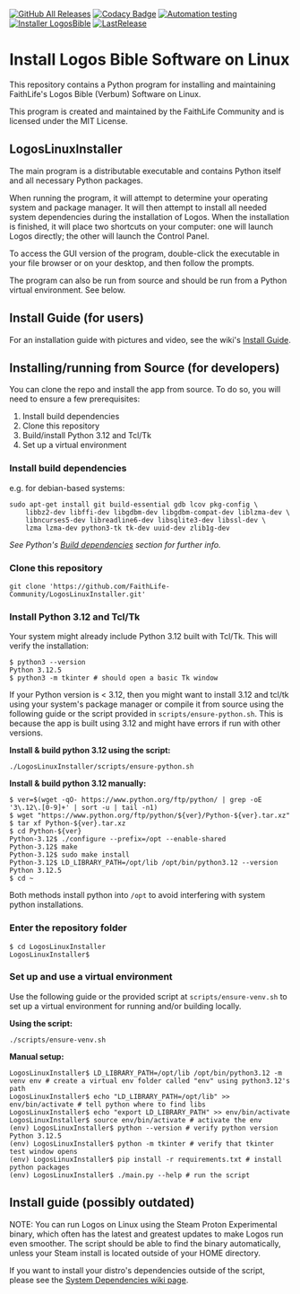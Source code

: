 [![GitHub All Releases](https://img.shields.io/github/downloads/FaithLife-Community/LogosLinuxInstaller/total.svg)]()
[![Codacy Badge](https://api.codacy.com/project/badge/Grade/f730f74748c348cb9b3ff2fa1654c84b)](https://app.codacy.com/manual/FaithLife-Community/LogosLinuxInstaller?utm_source=github.com&utm_medium=referral&utm_content=FaithLife-Community/LogosLinuxInstaller&utm_campaign=Badge_Grade_Dashboard)
[![Automation testing](https://img.shields.io/badge/Automation-testing-sucess)](https://github.com/FaithLife-Community/LogosLinuxInstallTests) [![Installer LogosBible](https://img.shields.io/badge/Installer-LogosBible-blue)](https://www.logos.com) [![LastRelease](https://img.shields.io/github/v/release/FaithLife-Community/LogosLinuxInstaller)](https://github.com/FaithLife-Community/LogosLinuxInstaller/releases)

# Install Logos Bible Software on Linux

This repository contains a Python program for installing and maintaining FaithLife's Logos Bible (Verbum) Software on Linux.

This program is created and maintained by the FaithLife Community and is licensed under the MIT License.

## LogosLinuxInstaller

The main program is a distributable executable and contains Python itself and all necessary Python packages.

When running the program, it will attempt to determine your operating system and package manager.
It will then attempt to install all needed system dependencies during the installation of Logos.
When the installation is finished, it will place two shortcuts on your computer: one will launch Logos directly; the other will launch the Control Panel.

To access the GUI version of the program, double-click the executable in your file browser or on your desktop, and then follow the prompts.

The program can also be run from source and should be run from a Python virtual environment.
See below.

## Install Guide (for users)

For an installation guide with pictures and video, see the wiki's [Install Guide](https://github.com/FaithLife-Community/LogosLinuxInstaller/wiki/Install-Guide).

## Installing/running from Source (for developers)

You can clone the repo and install the app from source. To do so, you will need to ensure a few prerequisites:
1. Install build dependencies
2. Clone this repository
3. Build/install Python 3.12 and Tcl/Tk
4. Set up a virtual environment

### Install build dependencies

e.g. for debian-based systems:
```
sudo apt-get install git build-essential gdb lcov pkg-config \
    libbz2-dev libffi-dev libgdbm-dev libgdbm-compat-dev liblzma-dev \
    libncurses5-dev libreadline6-dev libsqlite3-dev libssl-dev \
    lzma lzma-dev python3-tk tk-dev uuid-dev zlib1g-dev
```
*See Python's [Build dependencies](https://devguide.python.org/getting-started/setup-building/index.html#build-dependencies) section for further info.*

### Clone this repository
```
git clone 'https://github.com/FaithLife-Community/LogosLinuxInstaller.git'
```

### Install Python 3.12 and Tcl/Tk
Your system might already include Python 3.12 built with Tcl/Tk. This will verify
the installation:
```
$ python3 --version
Python 3.12.5
$ python3 -m tkinter # should open a basic Tk window
```
If your Python version is < 3.12, then you might want to install 3.12 and tcl/tk
using your system's package manager or compile it from source using the
following guide or the script provided in `scripts/ensure-python.sh`. This is
because the app is built using 3.12 and might have errors if run with other
versions.

**Install & build python 3.12 using the script:**
```
./LogosLinuxInstaller/scripts/ensure-python.sh
```

**Install & build python 3.12 manually:**
```
$ ver=$(wget -qO- https://www.python.org/ftp/python/ | grep -oE '3\.12\.[0-9]+' | sort -u | tail -n1)
$ wget "https://www.python.org/ftp/python/${ver}/Python-${ver}.tar.xz"
$ tar xf Python-${ver}.tar.xz
$ cd Python-${ver}
Python-3.12$ ./configure --prefix=/opt --enable-shared
Python-3.12$ make
Python-3.12$ sudo make install
Python-3.12$ LD_LIBRARY_PATH=/opt/lib /opt/bin/python3.12 --version
Python 3.12.5
$ cd ~
```
Both methods install python into `/opt` to avoid interfering with system python installations.

### Enter the repository folder
```
$ cd LogosLinuxInstaller
LogosLinuxInstaller$
```

### Set up and use a virtual environment
Use the following guide or the provided script at `scripts/ensure-venv.sh` to set
up a virtual environment for running and/or building locally.

**Using the script:**
```
./scripts/ensure-venv.sh
```

**Manual setup:**

```
LogosLinuxInstaller$ LD_LIBRARY_PATH=/opt/lib /opt/bin/python3.12 -m venv env # create a virtual env folder called "env" using python3.12's path
LogosLinuxInstaller$ echo "LD_LIBRARY_PATH=/opt/lib" >> env/bin/activate # tell python where to find libs
LogosLinuxInstaller$ echo "export LD_LIBRARY_PATH" >> env/bin/activate
LogosLinuxInstaller$ source env/bin/activate # activate the env
(env) LogosLinuxInstaller$ python --version # verify python version
Python 3.12.5
(env) LogosLinuxInstaller$ python -m tkinter # verify that tkinter test window opens
(env) LogosLinuxInstaller$ pip install -r requirements.txt # install python packages
(env) LogosLinuxInstaller$ ./main.py --help # run the script
```

## Install guide (possibly outdated)

NOTE: You can run Logos on Linux using the Steam Proton Experimental binary, which often has the latest and greatest updates to make Logos run even smoother. The script should be able to find the binary automatically, unless your Steam install is located outside of your HOME directory.

If you want to install your distro's dependencies outside of the script, please see the [System Dependencies wiki page](https://github.com/FaithLife-Community/LogosLinuxInstaller/wiki/System-Dependencies).

